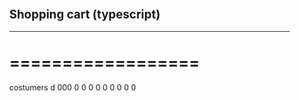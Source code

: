 ## Shopping cart (typescript)
---------------------------
==================
=================

costumers
d
000
0
0
0
0
0
0
0
0
0

